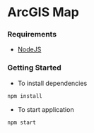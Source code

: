 # ArcGIS Map
### Requirements
- [NodeJS](https://nodejs.org/en)

### Getting Started
- To install dependencies
```bash
npm install
```
- To start application
```bash
npm start
```